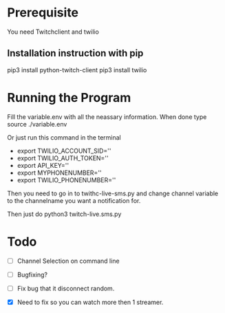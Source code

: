 # Prerequisite
You need Twitchclient and twilio
## Installation instruction with pip
pip3 install python-twitch-client
pip3 install twilio

# Running the Program
Fill the variable.env with all the neassary information. When done type source ./variable.env

Or just run this command in the terminal
* export TWILIO_ACCOUNT_SID=''
* export TWILIO_AUTH_TOKEN=''
* export API_KEY=''
* export MYPHONENUMBER=''
* export TWILIO_PHONENUMBER=''

Then you need to go in to twithc-live-sms.py and change channel variable to the channelname you want a notification for. 

Then just do python3 twitch-live.sms.py


# Todo 
- [ ] Channel Selection on command line
- [ ] Bugfixing?
- [ ] Fix bug that it disconnect random. 
- [X] Need to fix so you can watch more then 1 streamer.

